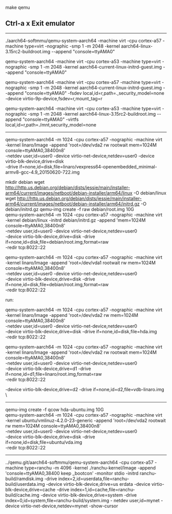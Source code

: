 
make qemu

Ctrl-a x
  Exit emulator
--------




--------
./aarch64-softmmu/qemu-system-aarch64 -machine virt -cpu cortex-a57 -machine type=virt -nographic -smp 1 -m 2048 -kernel aarch64-linux-3.15rc2-buildroot.img  --append "console=ttyAMA0"

qemu-system-aarch64 -machine virt -cpu cortex-a53 -machine type=virt -nographic -smp 1 -m 2048 -kernel aarch64-current-linux-initrd-guest.img  --append "console=ttyAMA0"

qemu-system-aarch64 -machine virt -cpu cortex-a57 -machine type=virt -nographic -smp 1 -m 2048 -kernel aarch64-current-linux-initrd-guest.img --append "console=ttyAMA0" -fsdev local,id=r,path=.,security_model=none -device virtio-9p-device,fsdev=r,mount_tag=r

qemu-system-aarch64 -machine virt -cpu cortex-a53 -machine type=virt -nographic -smp 1 -m 2048 -kernel aarch64-linux-3.15rc2-buildroot.img --append "console=ttyAMA0" -virtfs local,id=r,path=./mnt,security_model=none


--------
qemu-system-aarch64 -m 1024 -cpu cortex-a57 -nographic -machine virt \
  -kernel linaro/Image -append 'root=/dev/vda2 rw rootwait mem=1024M console=ttyAMA0,38400n8' \
  -netdev user,id=user0 -device virtio-net-device,netdev=user0  -device virtio-blk-device,drive=disk \
  -drive if=none,id=disk,file=linaro/vexpress64-openembedded_minimal-armv8-gcc-4.9_20150620-722.img


mkdir debian
wget http://http.us.debian.org/debian/dists/jessie/main/installer-arm64/current/images/netboot/debian-installer/arm64/linux -O debian/linux
wget http://http.us.debian.org/debian/dists/jessie/main/installer-arm64/current/images/netboot/debian-installer/arm64/initrd.gz -O debian/initrd.gz
qemu-img create -f raw debian/root.img 10G  
qemu-system-aarch64 -m 1024 -cpu cortex-a57 -nographic -machine virt \
  -kernel debian/linux -initrd debian/initrd.gz -append 'mem=1024M console=ttyAMA0,38400n8' \
  -netdev user,id=user0 -device virtio-net-device,netdev=user0 \
  -device virtio-blk-device,drive=disk -drive if=none,id=disk,file=debian/root.img,format=raw \
  -redir tcp:8022::22

qemu-system-aarch64 -m 1024 -cpu cortex-a57 -nographic -machine virt \
  -kernel linaro/Image -append 'root=/dev/vda1 rootwait rw mem=1024M console=ttyAMA0,38400n8' \
  -netdev user,id=user0 -device virtio-net-device,netdev=user0 \
  -device virtio-blk-device,drive=disk -drive if=none,id=disk,file=debian/root.img,format=raw \
  -redir tcp:8022::22


run:

qemu-system-aarch64 -m 1024 -cpu cortex-a57 -nographic -machine virt \
  -kernel linaro/Image -append 'root=/dev/vda2 rw mem=1024M console=ttyAMA0,38400n8' \
  -netdev user,id=user0 -device virtio-net-device,netdev=user0 \
  -device virtio-blk-device,drive=disk -drive if=none,id=disk,file=hda.img \
  -redir tcp:8022::22


qemu-system-aarch64 -m 1024 -cpu cortex-a57 -nographic -machine virt \
  -kernel linaro/Image -append 'root=/dev/vda2 rw rootwait mem=1024M console=ttyAMA0,38400n8' \
  -netdev user,id=user0 -device virtio-net-device,netdev=user0 \
  -device virtio-blk-device,drive=d1 -drive if=none,id=d1,file=linaro/root.img,format=raw \
  -redir tcp:8022::22

  -device virtio-blk-device,drive=d2 -drive if=none,id=d2,file=vdb-linaro.img \






--------
qemu-img create -f qcow hda-ubuntu.img 10G  
qemu-system-aarch64 -m 1024 -cpu cortex-a57 -nographic -machine virt \
  -kernel ubuntu/vmlinuz-4.2.0-23-generic -append 'root=/dev/vda2 rootwait rw mem=1024M console=ttyAMA0,38400n8' \
  -netdev user,id=user0 -device virtio-net-device,netdev=user0 \
  -device virtio-blk-device,drive=disk -drive if=none,id=disk,file=ubuntu/vda.img \
  -redir tcp:8022::22





-----------


../qemu.git/aarch64-softmmu/qemu-system-aarch64 -cpu cortex-a57 -machine type=ranchu -m 4096 -kernel ./ranchu-kernel/Image -append 'console=ttyAMA0,38400 keep
_bootcon' -monitor stdio -initrd ranchu-build/ramdisk.img -drive index=2,id=userdata,file=ranchu-build/userdata.img -device virtio-blk-device,drive=us
erdata -device virtio-blk-device,drive=cache -drive index=1,id=cache,file=ranchu-build/cache.img -device virtio-blk-device,drive=system -drive index=0,id=system,file=ranchu-build/system.img -
netdev user,id=mynet -device virtio-net-device,netdev=mynet -show-cursor
